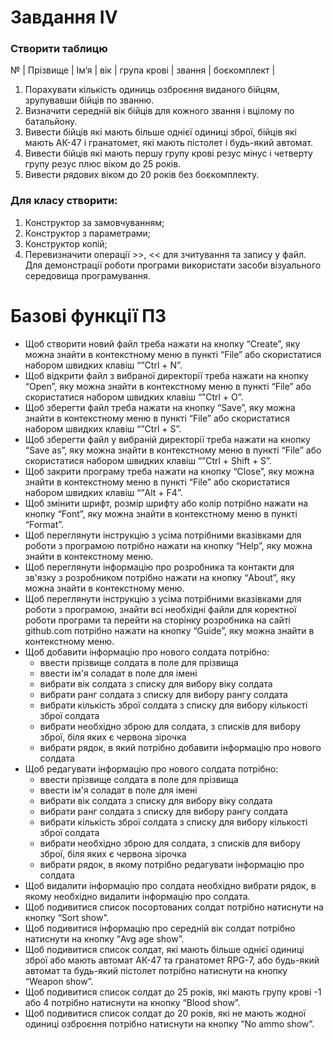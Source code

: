 # Завдання IV
### Створити таблицю
№ | Прізвище | Ім‘я | вік  | група крові | звання |  боєкомплект |
   1.	Порахувати кількість одиниць озброєння виданого бійцям, зрупувавши бійців по званню. 
   2.	Визначити середній вік бійців для кожного звання і вцілому по батальйону.
   3.	Вивести бійців які мають більше однієї одиниці зброї, бійців які мають АК-47 і гранатомет, які мають пістолет і будь-який автомат. 
   4.	Вивести бійців які мають першу групу крові резус мінус і четверту групу резус плюс віком до 25 років.
   5.	Вивести рядових віком до 20 років без боєкомплекту.
### Для класу створити:
   1.	Конструктор за замовчуванням; 
   2.	Конструктор з параметрами; 
   3.	Конструктор копій; 
   4.	Перевизначити операції >>, << для зчитування та запису у файл. 
Для демонстрації роботи програми використати засоби візуального середовища програмування.



# Базові функції ПЗ

-	Щоб створити новий файл треба нажати на кнопку “Create”, яку можна знайти в контекстному меню в пункті “File” або скористатися набором швидких клавіш “”Ctrl + N”.
-	Щоб відкрити файл з вибраної директорії треба нажати на кнопку “Open”, яку можна знайти в контекстному меню в пункті “File” або скористатися набором швидких клавіш “”Ctrl + O”.
-	Щоб зберегти файл треба нажати на кнопку “Save”, яку можна знайти в контекстному меню в пункті “File” або скористатися набором швидких клавіш “”Ctrl + S”.
-	Щоб зберегти файл у вибраній директорії треба нажати на кнопку “Save as”, яку можна знайти в контекстному меню в пункті “File” або скористатися набором швидких клавіш “”Ctrl + Shift + S”.
-	Щоб закрити програму треба нажати на кнопку “Close”, яку можна знайти в контекстному меню в пункті “File” або скористатися набором швидких клавіш “”Alt + F4”.
-	Щоб змінити шрифт, розмір шрифту або колір потрібно нажати на кнопку “Font”, яку можна знайти в контекстному меню в пункті “Format”.
-	Щоб переглянути інструкцію з усіма потрібними вказівками для роботи з програмою потрібно нажати на кнопку “Help”, яку можна знайти в контекстному меню.
-	Щоб переглянути інформацію про розробника та контакти для зв'язку з розробником потрібно нажати на кнопку “About”, яку можна знайти в контекстному меню.
-	Щоб переглянути інструкцію з усіма потрібними вказівками для роботи з програмою, знайти всі необхідні файли для коректної роботи програми та перейти на сторінку розробника на сайті github.com потрібно нажати на кнопку “Guide”, яку можна знайти в контекстному меню.
- Щоб добавити інформацію про нового солдата потрібно:
   - ввести прізвище солдата в поле для прізвища
  -	ввести ім'я соладат в поле для імені
  -	вибрати вік солдата з списку для вибору віку солдата
  -	вибрати ранг солдата з списку для вибору рангу солдата
  -	вибрати кількість зброї солдата з списку для вибору кількості зброї солдата
  -	вибрати необхідно зброю для солдата, з списків для вибору зброї, біля яких є червона зірочка
  -	вибрати рядок, в який потрібно добавити інформацію про нового солдата
- Щоб редагувати інформацію про нового солдата потрібно:
   - ввести прізвище солдата в поле для прізвища
  -	ввести ім'я соладат в поле для імені
  -	вибрати вік солдата з списку для вибору віку солдата
  -	вибрати ранг солдата з списку для вибору рангу солдата
  -	вибрати кількість зброї солдата з списку для вибору кількості зброї солдата
  -	вибрати необхідно зброю для солдата, з списків для вибору зброї, біля яких є червона зірочка
  -	вибрати рядок, в якому потрібно редагувати інформацію про солдата
-	Щоб видалити інформацію про солдата необхідно вибрати рядок, в якому необхідно видалити інформацію про солдата.
-	Щоб подивитися список посортованих солдат потрібно натиснути на кнопку “Sort show”.
-	Щоб подивитися інформацію про середній вік солдат потрібно натиснути на кнопку “Avg age show”.
-	Щоб подивитися список солдат, які мають більше однієї одиниці зброї або мають автомат АК-47 та гранатомет RPG-7, або будь-який автомат та будь-який пістолет потрібно натиснути на кнопку “Weapon show”.
-	Щоб подивитися список солдат до 25 років, які мають групу крові -1 або 4 потрібно натиснути на кнопку “Blood show”.
-	Щоб подивитися список солдат до 20 років, які не мають жодної одиниці озброєння потрібно натиснути на кнопку “No ammo show”.
